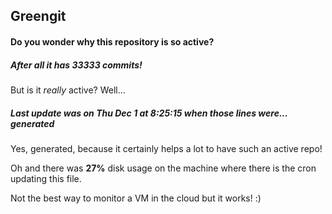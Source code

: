 ## Greengit

#### Do you wonder why this repository is so active?

##### After all it has 33333 commits!

But is it *really* active? Well...

##### Last update was on Thu Dec 1 at 8:25:15 when those lines were... generated

Yes, generated, because it certainly helps a lot to have such an active repo!

Oh and there was **27%** disk usage on the machine
where there is the cron updating this file.

Not the best way to monitor a VM in the cloud but it works! :)
